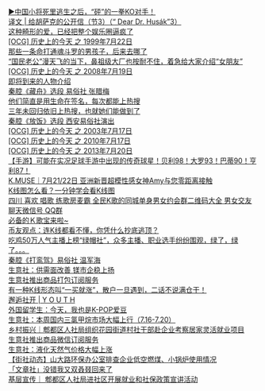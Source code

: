   
[▶中国小将死里逃生之后，“砰”的一拳KO对手！](http://www.dianyue.me/archives/544/lbjxfiy86vuke084/)  
[译文 | 给胡萨克的公开信（节3）（“ Dear Dr. Husák”3）](http://www.dianyue.me/archives/962/971epojo26gyk37b/)  
[这种畸形的爱，已经把整个娱乐圈逼疯了](http://www.dianyue.me/archives/354/4ns70pn89h9y0pei/)  
[[OCG] 历史上的今天 之 1999年7月22日](http://www.dianyue.me/archives/645/kef0zlk4ed0pvu0p/)  
[那些一条命打通魂斗罗的男孩子，后来去哪了](http://www.dianyue.me/archives/783/5wi15axskii3gwks/)  
[“国民老公”漫天飞的当下，鼻祖级大厂也按耐不住，着急给大家介绍“女朋友”](http://www.dianyue.me/archives/642/ltxvbeth92z20gm6/)  
[[OCG] 历史上的今天 之 2008年7月19日](http://www.dianyue.me/archives/616/roymommoyog6m5x2/)  
[即将到来的人物介绍](http://www.dianyue.me/archives/418/5tpgjmik0xvl43ci/)  
[秦腔《藏舟》选段 易俗社 张腊梅](http://www.dianyue.me/archives/212/6imrfifd48l23j41/)  
[他们简直是用生命在签名，每次都能上热搜](http://www.dianyue.me/archives/404/dh2mzhzoeplqb0tj/)  
[三年未回归依旧上热搜，也就她们能做到了](http://www.dianyue.me/archives/354/pz6sp3ubx0u9f81n/)  
[秦腔《放饭》选段 西安易俗社演出](http://www.dianyue.me/archives/212/7c0honp8gz3k773h/)  
[[OCG] 历史上的今天 之 2003年7月17日](http://www.dianyue.me/archives/572/tm909x9pipuok3w8/)  
[[OCG] 历史上的今天 之 2010年7月17日](http://www.dianyue.me/archives/572/u7btjjdd9ctvv1nb/)  
[[OCG] 历史上的今天 之 2013年7月20日](http://www.dianyue.me/archives/629/c8t6dgikwws1qtof/)  
[【手游】可能在实况足球手游中出现的传奇球星！贝利98！大罗93！巴蒂90！亨利87！](http://www.dianyue.me/archives/978/r1mzieqd9cu9qqph/)  
[K.MUSE｜7月21/22日 亚洲新晋超模性感女神Amy与您零距离接触](http://www.dianyue.me/archives/765/54tgsfjddv9n8048/)  
[K线图怎么看？一分钟学会看K线图](http://www.dianyue.me/archives/999/gtr1abrgc8rilvvn/)  
[四川 喜欢 唱歌 练歌房麦霸 全民K歌的同城单身男女约会群二维码大全  男女交友聊天微信号 QQ群](http://www.dianyue.me/archives/784/dcqu1tnc4fbtndm3/)  
[必备的Ｋ歌宝来啦~](http://www.dianyue.me/archives/228/ee8mjvdc0nf3l28p/)  
[币友观点：连K线都看不懂，你凭什么抄底逃顶？](http://www.dianyue.me/archives/042/4mvw8hotp7b0wrzd/)  
[吃鸡50万人气主播上榜“绿帽社”，众多主播、职业选手纷纷围观，绿了，绿了。。。](http://www.dianyue.me/archives/624/8zcjln5osztfmpzg/)  
[秦腔《打鸾驾》易俗社 温军海](http://www.dianyue.me/archives/164/tqucb4dsjv6mke2r/)  
[生意社：供需面改善 镁市企稳上扬](http://www.dianyue.me/archives/947/svlle8qdpz6c5ita/)  
[生意社推出商品打包订阅服务](http://www.dianyue.me/archives/947/owu7kwiy5f7gokgp/)  
[有一种K线形态叫“一买就涨”，散户一旦遇到，二话不说满仓干！](http://www.dianyue.me/archives/906/tzp1nvuunibv7tn0/)  
[邂逅社开 | Y O U T H](http://www.dianyue.me/archives/900/qjqkwzvsnnf1ix3z/)  
[外国留学生：今天，我也是K-POP爱豆](http://www.dianyue.me/archives/558/rlk2vwgc5z4rseaj/)  
[生意社：本周国内三氯甲烷市场大幅上行（7.16-7.20）](http://www.dianyue.me/archives/993/5g4rotk8belaxsh5/)  
[乡村振兴｜郫都区人社局组织花园街道村社干部赴企业考察居家灵活就业项目](http://www.dianyue.me/archives/883/o2rgvkhkv9xwicj0/)  
[生意社推出商品微信订阅服务](http://www.dianyue.me/archives/964/3y04kc9wldc2ah60/)  
[生意社：液化天然气价格大幅上涨](http://www.dianyue.me/archives/964/hdf8uctl72nhkttz/)  
[【街社动态】山大路环保办公室排查企业低空燃煤、小锅炉使用情况](http://www.dianyue.me/archives/962/bp42flm23i5pl65q/)  
[「文章社」没错我又双叒叕回来了](http://www.dianyue.me/archives/959/kzt256qo8xt78fg6/)  
[基层宣传｜ 郫都区人社局进社区开展就业和社保政策宣讲活动](http://www.dianyue.me/archives/883/pvvkvonh41d255qk/)